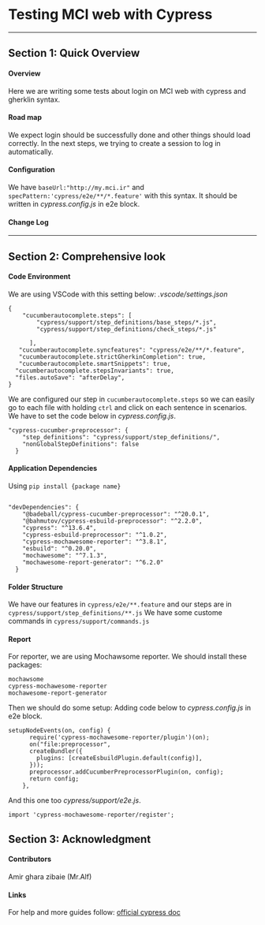 # Testing MCI web with Cypress
---
## Section 1: Quick Overview
#### Overview
Here we are writing some tests about login on MCI web with cypress and gherklin syntax.

#### Road map
We expect login should be successfully done and other things should load correctly.
In the next steps, we trying to create a session to log in automatically.

#### Configuration
We have ```baseUrl:"http://my.mci.ir"``` and ```specPattern:'cypress/e2e/**/*.feature'``` with this syntax. It should be written in *cypress.config.js* in e2e block.

#### Change Log

---
## Section 2: Comprehensive look

#### Code Environment

We are using VSCode with this setting below:
*.vscode/settings.json*
```
{
    "cucumberautocomplete.steps": [
        "cypress/support/step_definitions/base_steps/*.js",
        "cypress/support/step_definitions/check_steps/*.js"

      ],
   "cucumberautocomplete.syncfeatures": "cypress/e2e/**/*.feature",
   "cucumberautocomplete.strictGherkinCompletion": true,
   "cucumberautocomplete.smartSnippets": true,
  "cucumberautocomplete.stepsInvariants": true,
  "files.autoSave": "afterDelay",
}
```
We are configured our step in ```cucumberautocomplete.steps``` so we can easily go to each file with holding
```ctrl``` and click on each sentence in scenarios.
We have to set the code below in *cypress.config.js*.
```
"cypress-cucumber-preprocessor": {
    "step_definitions": "cypress/support/step_definitions/",
    "nonGlobalStepDefinitions": false
  }
```

#### Application Dependencies 

Using ```pip install {package name}```

```

"devDependencies": {
    "@badeball/cypress-cucumber-preprocessor": "^20.0.1",
    "@bahmutov/cypress-esbuild-preprocessor": "^2.2.0",
    "cypress": "^13.6.4",
    "cypress-esbuild-preprocessor": "^1.0.2",
    "cypress-mochawesome-reporter": "^3.8.1",
    "esbuild": "^0.20.0",
    "mochawesome": "^7.1.3",
    "mochawesome-report-generator": "^6.2.0"
  } 
```

#### Folder Structure
We have our features in `cypress/e2e/**.feature` and our steps are in  `cypress/support/step_definitions/**.js`
We have some custome commands in `cypress/support/commands.js`

#### Report
For reporter, we are using Mochawsome reporter.
We should install these packages:

```
mochawsome
cypress-mochawesome-reporter
mochawesome-report-generator
```

Then we should do some setup:
Adding code below to *cypress.config.js* in e2e block.

```
setupNodeEvents(on, config) {
      require('cypress-mochawesome-reporter/plugin')(on);
      on("file:preprocessor",
      createBundler({
        plugins: [createEsbuildPlugin.default(config)],
      }));
      preprocessor.addCucumberPreprocessorPlugin(on, config);
      return config;
    },
```

And this one too *cypress/support/e2e.js*.

```
import 'cypress-mochawesome-reporter/register';
```

## Section 3: Acknowledgment
#### Contributors
Amir ghara zibaie (Mr.Alf)

#### Links
For help and more guides follow:
[official cypress doc](https://docs.cypress.io/guides/overview/why-cypress)
